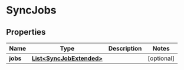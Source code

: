 
# SyncJobs

## Properties
Name | Type | Description | Notes
------------ | ------------- | ------------- | -------------
**jobs** | [**List&lt;SyncJobExtended&gt;**](SyncJobExtended.md) |  |  [optional]



